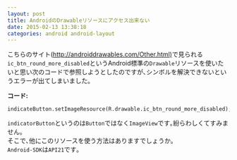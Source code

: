 ```yaml
---
layout: post
title: AndroidのDrawableリソースにアクセス出来ない
date: 2015-02-13 13:38:18
categories: android android-layout
---
```

<p>こちらのサイト(<a href="http://androiddrawables.com/Other.html" rel="nofollow">http://androiddrawables.com/Other.html)</a>で見られる<code>ic_btn_round_more_disabled</code>というAndroid標準の<code>Drawable</code>リソースを使いたいと思い次のコードで参照しようとしたのですが､シンボルを解決できないというエラーが出てしまいました｡</p>

<p><strong>コード:</strong></p>

<pre><code>indicateButton.setImageResource(R.drawable.ic_btn_round_more_disabled);
</code></pre>

<p><code>indicatorButton</code>というのは<code>Button</code>ではなく<code>ImageView</code>です｡紛らわしくてすみません｡<br>
そこで､他にこのリソースを使う方法はありますでしょうか｡<br>
<code>Android-SDK</code>は<code>API21</code>です｡</p>
